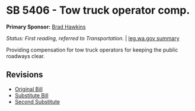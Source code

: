# SB 5406 - Tow truck operator comp.
**Primary Sponsor:** [Brad Hawkins](/person/leg/brad.hawkins.md)

*Status: First reading, referred to Transportation.* | [leg.wa.gov summary](https://app.leg.wa.gov/billsummary?BillNumber=5406&Year=2021)

Providing compensation for tow truck operators for keeping the public roadways clear.

## Revisions
* [Original Bill](1/)
* [Substitute Bill](S/)
* [Second Substitute](S2/)